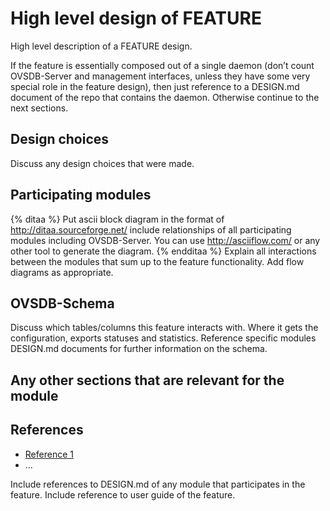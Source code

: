 ﻿High level design of FEATURE
============================

High level description of a FEATURE design. 

If the feature is essentially composed out of a single daemon (don’t count OVSDB-Server and management interfaces, unless they have some very special role in the feature design), then just reference to a DESIGN.md document of the repo that contains the daemon. Otherwise continue to the next sections.

Design choices
--------------
Discuss any design choices that were made.

Participating modules
---------------------
{% ditaa %}
Put ascii block diagram in the format of http://ditaa.sourceforge.net/
include relationships of all participating modules including OVSDB-Server.
You can use http://asciiflow.com/ or any other tool to generate the diagram.
{% endditaa %}
Explain all interactions between the modules that sum up to the feature functionality. Add flow diagrams as appropriate.

OVSDB-Schema
------------
Discuss which tables/columns this feature interacts with. Where it gets the configuration, exports statuses and statistics. Reference specific modules DESIGN.md documents for further information on the schema.


Any other sections that are relevant for the module
---------------------------------------------------

References
----------
* [Reference 1](http://www.openswitch.net/docs/redest1)
* ...

Include references to DESIGN.md of any module that participates in the feature.
Include reference to user guide of the feature.
